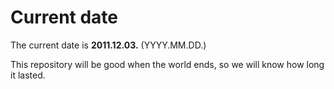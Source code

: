 # Current date

The current date is **2011.12.03.** (YYYY.MM.DD.)

This repository will be good when the world ends, so we will know how long it lasted.